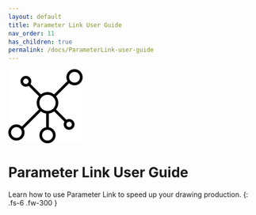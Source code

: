 ```yaml
---
layout: default
title: Parameter Link User Guide
nav_order: 11
has_children: true
permalink: /docs/ParameterLink-user-guide
---
```


![DiStem Parameter Link - Easily create links between Instance/Type parameters.](../../../assets\images\ParameterLink\ParameterLinkIcon.png) 

# Parameter Link User Guide

Learn how to use Parameter Link to speed up your drawing production.
{: .fs-6 .fw-300 }